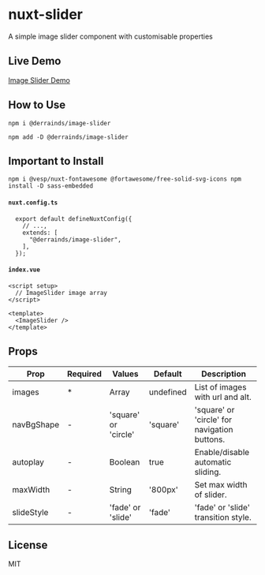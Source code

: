 # nuxt-slider
A simple image slider component with customisable properties

## Live Demo
[Image Slider Demo](https://nuxt-slider.vercel.app/)

## How to Use
```npm i @derrainds/image-slider```


```npm add -D @derrainds/image-slider```

## Important to Install
```npm i @vesp/nuxt-fontawesome @fortawesome/free-solid-svg-icons npm install -D sass-embedded```

#### `nuxt.config.ts`
```
  export default defineNuxtConfig({
    // ...,
    extends: [
      "@derrainds/image-slider",
    ],
  });
```

#### `index.vue`
```
<script setup>
  // ImageSlider image array
</script>

<template>
  <ImageSlider />
</template>
```
## Props
| Prop      | Required | Values               | Default   | Description
| --------- | -------- | -------------------- | --------- | -----------
| images    | *        | Array                | undefined | List of images with url and alt.
| navBgShape| -        | 'square' or 'circle' | 'square'  | 'square' or 'circle' for navigation buttons.
| autoplay  | -        | Boolean              | true      | Enable/disable automatic sliding.
| maxWidth  | -        | String               | '800px'   | Set max width of slider.
| slideStyle| -        | 'fade' or 'slide'    | 'fade'    | 'fade' or 'slide' transition style.

## License
MIT
